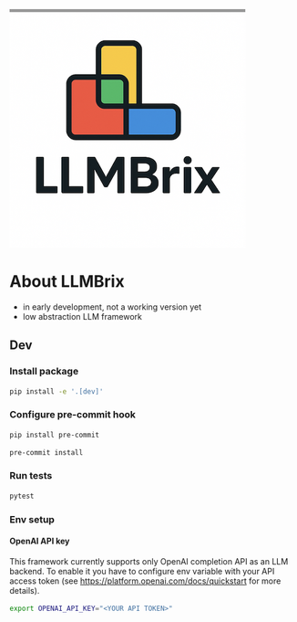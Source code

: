 ![logo](./img/logo.png)

# About LLMBrix

- in early development, not a working version yet
- low abstraction LLM framework

## Dev

### Install package

```bash
pip install -e '.[dev]'
```

### Configure pre-commit hook

```bash
pip install pre-commit
```

```bash
pre-commit install
```

### Run tests

```bash
pytest
```

### Env setup

#### OpenAI API key

This framework currently supports only OpenAI completion API
as an LLM backend. To enable it you have to configure env variable
with your API access token (see https://platform.openai.com/docs/quickstart for more details).

```bash
export OPENAI_API_KEY="<YOUR API TOKEN>"
```
